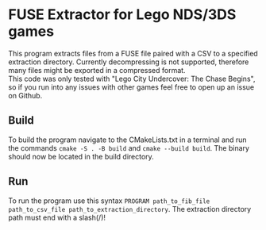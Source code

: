 # FUSE Extractor for Lego NDS/3DS games
This program extracts files from a FUSE file paired with a CSV to a specified extraction directory. Currently decompressing is not supported, therefore many files might be exported in a compressed format.\
This code was only tested with "Lego City Undercover: The Chase Begins", so if you run into any issues with other games feel free to open up an issue on Github.

## Build
To build the program navigate to the CMakeLists.txt in a terminal and run the commands `cmake -S . -B build` and `cmake --build build`. The binary should now be located in the build directory.

## Run
To run the program use this syntax `PROGRAM path_to_fib_file path_to_csv_file path_to_extraction_directory`. The extraction directory path must end with a slash(/)!
